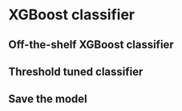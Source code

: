 # XGBoost classifier

## Off-the-shelf XGBoost classifier

## Threshold tuned classifier

## Save the model
